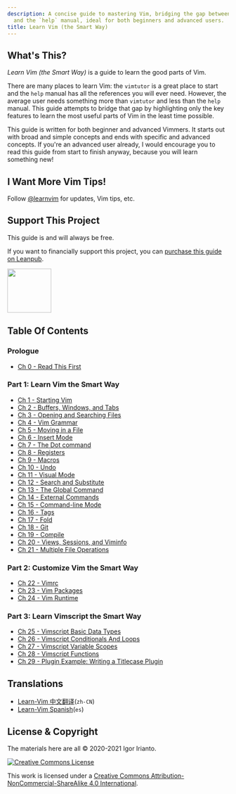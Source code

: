 ```yaml
---
description: A concise guide to mastering Vim, bridging the gap between `vimtutor`
  and the `help` manual, ideal for both beginners and advanced users.
title: Learn Vim (the Smart Way)
---
```


## What's This?

_Learn Vim (the Smart Way)_ is a guide to learn the good parts of Vim.

There are many places to learn Vim: the `vimtutor` is a great place to start and the `help` manual has all the references you will ever need. However, the average user needs something more than `vimtutor` and less than the `help` manual. This guide attempts to bridge that gap by highlighting only the key features to learn the most useful parts of Vim in the least time possible.

This guide is written for both beginner and advanced Vimmers. It starts out with broad and simple concepts and ends with specific and advanced concepts. If you're an advanced user already, I would encourage you to read this guide from start to finish anyway, because you will learn something new!

## I Want More Vim Tips!

Follow [@learnvim](https://twitter.com/learnvim) for updates, Vim tips, etc.

## Support This Project

This guide is and will always be free.

If you want to financially support this project, you can [purchase this guide on Leanpub](https://leanpub.com/learnvim).

<a href="https://leanpub.com/learnvim"><img src="/images/learn-vim-cover.png" width="100"></a>

## Table Of Contents

### Prologue

- [Ch 0 - Read This First](ch00_read_this_first)

### Part 1: Learn Vim the Smart Way

- [Ch 1 - Starting Vim](ch01_starting_vim)
- [Ch 2 - Buffers, Windows, and Tabs](ch02_buffers_windows_tabs)
- [Ch 3 - Opening and Searching Files](ch03_searching_files)
- [Ch 4 - Vim Grammar](ch04_vim_grammar)
- [Ch 5 - Moving in a File](ch05_moving_in_file)
- [Ch 6 - Insert Mode](ch06_insert_mode)
- [Ch 7 - The Dot command](ch07_the_dot_command)
- [Ch 8 - Registers](ch08_registers)
- [Ch 9 - Macros](ch09_macros)
- [Ch 10 - Undo](ch10_undo)
- [Ch 11 - Visual Mode](ch11_visual_mode)
- [Ch 12 - Search and Substitute](ch12_search_and_substitute)
- [Ch 13 - The Global Command](ch13_the_global_command)
- [Ch 14 - External Commands](ch14_external_commands)
- [Ch 15 - Command-line Mode](ch15_command-line_mode)
- [Ch 16 - Tags](ch16_tags)
- [Ch 17 - Fold](ch17_fold)
- [Ch 18 - Git](ch18_git)
- [Ch 19 - Compile](ch19_compile)
- [Ch 20 - Views, Sessions, and Viminfo](ch20_views_sessions_viminfo)
- [Ch 21 - Multiple File Operations](ch21_multiple_file_operations)

### Part 2: Customize Vim the Smart Way

- [Ch 22 - Vimrc](ch22_vimrc)
- [Ch 23 - Vim Packages](ch23_vim_packages)
- [Ch 24 - Vim Runtime](ch24_vim_runtime)

### Part 3: Learn Vimscript the Smart Way

- [Ch 25 - Vimscript Basic Data Types](ch25_vimscript_basic_data_types)
- [Ch 26 - Vimscript Conditionals And Loops](ch26_vimscript_conditionals_and_loops)
- [Ch 27 - Vimscript Variable Scopes](ch27_vimscript_variable_scopes)
- [Ch 28 - Vimscript Functions](ch28_vimscript_functions)
- [Ch 29 - Plugin Example: Writing a Titlecase Plugin](ch29_plugin_example_writing-a-titlecase-plugin)

## Translations

- [Learn-Vim 中文翻译](https://github.com/wsdjeg/Learn-Vim_zh_cn)(`zh-CN`)
- [Learn-Vim Spanish](https://github.com/victorhck/learn-Vim-es)(`es`)

## License & Copyright

The materials here are all © 2020-2021 Igor Irianto.

<a rel="license" href="http://creativecommons.org/licenses/by-nc-sa/4.0/"><img alt="Creative Commons License" style="border-width:0" src="https://licensebuttons.net/l/by-nc-sa/4.0/88x31.png" /></a><br />

This work is licensed under a <a rel="license" href="http://creativecommons.org/licenses/by-nc-sa/4.0/">Creative Commons Attribution-NonCommercial-ShareAlike 4.0 International</a>.
